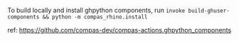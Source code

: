 To build locally and install ghpython components, run
`invoke build-ghuser-components && python -m compas_rhino.install`

ref: https://github.com/compas-dev/compas-actions.ghpython_components
